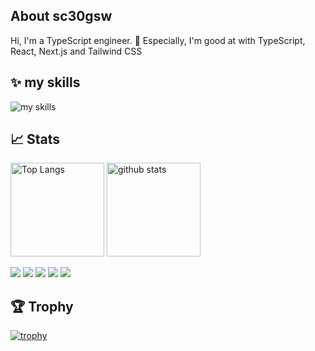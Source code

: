 ##  About sc30gsw
Hi, I'm a TypeScript engineer. 🤝
Especially, I'm good at with TypeScript, React, Next.js and Tailwind CSS

## ✨ my skills
<img alt="my skills" src="https://skillicons.dev/icons?theme=light&perline=8&i=nextjs,react,remix,ts,js,express,nodejs,tailwindcss,materialui,styledcomponents,html,css,sass,java,kotlin,spring,bun,pnpm,yarn,npm,vite,vitest,jest,graphql,apollo,prisma,planetscale,supabase,firebase,mongo,sqlite,postgresql,mysql,docker,vercel,cloudflare,aws,gcp,git,github,githubactions,gitlab,figma,vscode,eclipse,gmail,ai,androidstudio,apple,md,notion" />

## 📈 Stats
<p align="left"> 
  <img alt="Top Langs" height="150px" src="https://github-readme-stats.vercel.app/api/top-langs/?username=sc30gsw&layout=compact&show_icons=true" />
  <img alt="github stats" height="150px" src="https://github-readme-stats.vercel.app/api?username=sc30gsw" />
</p>

![](http://github-profile-summary-cards.vercel.app/api/cards/profile-details?username=Keichan15&theme=gruvbox)
![](http://github-profile-summary-cards.vercel.app/api/cards/repos-per-language?username=Keichan15&theme=gruvbox)
![](http://github-profile-summary-cards.vercel.app/api/cards/most-commit-language?username=Keichan15&theme=gruvbox)
![](http://github-profile-summary-cards.vercel.app/api/cards/stats?username=Keichan15&theme=gruvbox)
![](http://github-profile-summary-cards.vercel.app/api/cards/productive-time?username=Keichan15&theme=gruvbox&utcOffset=9)

## 🏆 Trophy
[![trophy](https://github-profile-trophy.vercel.app/?username=sc30gsw&margin-w=5)](https://github.com/sc30gsw/)

<!--
**sc30gsw/sc30gsw** is a ✨ _special_ ✨ repository because its `README.md` (this file) appears on your GitHub profile.

Here are some ideas to get you started:

- 🔭 I’m currently working on ...
- 👯 I’m looking to collaborate on ...
- 💬 Ask me about ...
- 😄 Pronouns: ...
- ⚡ Fun fact: ...
- 🙌 I’m looking for help with [grow-files](https://github.com/tsuki-lab/grow-files) and [microcms-filter-query](https://github.com/tsuki-lab/microcms-filter-query)
-->
